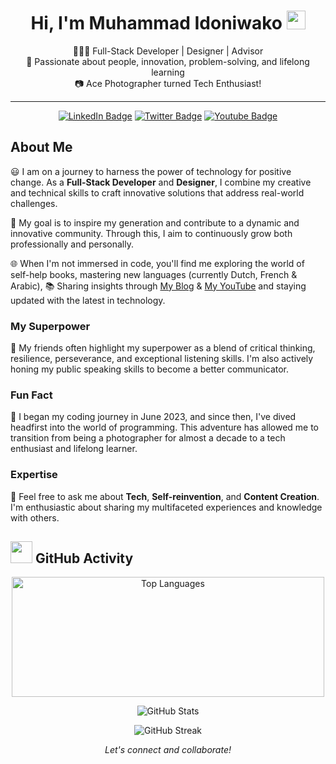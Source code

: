 <!-- Heading -->
<h1 align="center"> Hi, I'm Muhammad Idoniwako <img src="https://raw.githubusercontent.com/MartinHeinz/MartinHeinz/master/wave.gif" width="30px"> </h1> 

<!-- Introduction -->
<p align="center">
    👨🏽‍💻 Full-Stack Developer | Designer | Advisor <br>
    🌟 Passionate about people, innovation, problem-solving, and lifelong learning <br>
    📷 Ace Photographer turned Tech Enthusiast!
</p>

<!-- Connect -->
<hr />
<p align="center">
    <a href="https://linkedin.com/in/muhd-dev"><img src="https://img.shields.io/badge/-LinkedIn-informational?style=plastic&amp;labelColor=informational&amp;logo=LinkedIn&amp;link=https://linkedin.com/in/muhd-dev" alt="LinkedIn Badge"></a>
    <a href="https://twitter.com/MuhdDev"><img src="https://img.shields.io/badge/-Twitter-informational?style=plastic&amp;labelColor=informational&amp;logo=Twitter&amp;link=https://twitter.com/MuhdDev" alt="Twitter Badge"></a>
    <a href="https://www.youtube.com/@muhd-dev"><img src="https://img.shields.io/badge/-YouTube-informational?style=plastic&amp;labelColor=informational&amp;logo=YouTube&amp;link=https://twitter.com/Dev_180Memes" alt="Youtube Badge"></a>
</p>

<!-- About -->
<h2>About Me</h2>
<p>
    😃 I am on a journey to harness the power of technology for positive change. As a <strong>Full-Stack Developer</strong> and <strong>Designer</strong>, I combine my creative and technical skills to craft innovative solutions that address real-world challenges.
</p>
<p>
    🎯 My goal is to inspire my generation and contribute to a dynamic and innovative community. Through this, I aim to continuously grow both professionally and personally.
</p>
<p>
    🌐 When I'm not immersed in code, you'll find me exploring the world of self-help books, mastering new languages (currently Dutch, French & Arabic),  📚 Sharing insights through <a href="https://medium.com/@muhammadidoniwako">My Blog</a> & <a href="https://www.youtube.com/@muhd-dev">My YouTube</a> and staying updated with the latest in technology.
</p>

<!-- Superpower -->
<h3>My Superpower</h3>
<p>
    🦸 My friends often highlight my superpower as a blend of critical thinking, resilience, perseverance, and exceptional listening skills. I'm also actively honing my public speaking skills to become a better communicator.
</p>

<!-- Fun Fact -->
<h3>Fun Fact</h3>
<p>
    🎉 I began my coding journey in June 2023, and since then, I've dived headfirst into the world of programming. This adventure has allowed me to transition from being a photographer for almost a decade to a tech enthusiast and lifelong learner.
</p>

<!-- Expertise -->
<h3>Expertise</h3>
<p>
    💬 Feel free to ask me about <strong>Tech</strong>, <strong>Self-reinvention</strong>, and <strong>Content Creation</strong>. I'm enthusiastic about sharing my multifaceted experiences and knowledge with others.
</p>

<!-- GitHub Stats -->
<h2 align="left"> <img src = "https://i.pinimg.com/originals/65/c4/f4/65c4f452571be1261e9c623f7da488ac.gif" width = 35px> GitHub Activity</h2>

<p align="center">
    <img align="center" src="https://github-readme-stats-sigma-five.vercel.app/api/top-langs?username=muhd-dev&langs_count=10&show_icons=true&locale=en&layout=compact&theme=dark" alt="Top Languages" height="192px" width="500px" />
</p>
<p align="center">
    <img src="https://github-readme-stats.anuraghazra1.vercel.app/api?username=muhd-dev&show_icons=true&theme=dark" alt="GitHub Stats" />
</p>
<p align="center">
    <img align="center" src="https://github-readme-streak-stats.herokuapp.com/?user=muhd-dev&theme=dark" alt="GitHub Streak" />
</p>

<!-- The End -->
<p align="center">
    <em>Let's connect and collaborate!</em>
</p>
